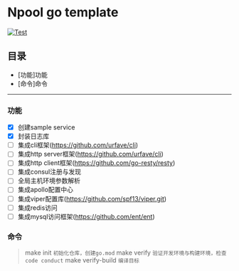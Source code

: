 # Npool go template

[![Test](https://github.com/NpoolPlatform/go-template/actions/workflows/main.yml/badge.svg?branch=master)](https://github.com/NpoolPlatform/go-template/actions/workflows/main.yml)

## 目录
* [功能]功能
* [命令]命令

-----------
### 功能
- [x] 创建sample service
- [x] 封装日志库
- [ ] 集成cli框架(https://github.com/urfave/cli)
- [ ] 集成http server框架(https://github.com/urfave/cli)
- [ ] 集成http client框架(https://github.com/go-resty/resty)
- [ ] 集成consul注册与发现
- [ ] 全局主机环境参数解析
- [ ] 集成apollo配置中心
- [ ] 集成viper配置库(https://github.com/spf13/viper.git)
- [ ] 集成redis访问
- [ ] 集成mysql访问框架(https://github.com/ent/ent)

### 命令
> make init ```初始化仓库，创建go.mod```
> make verify ```验证开发环境与构建环境，检查code conduct```
> make verify-build ```编译目标```
